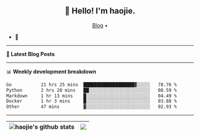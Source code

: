 <h2 align="center">👋 Hello! I'm haojie.</h2>
<p align="center">
  <a href="https://aoyouer.com">Blog</a> •
</p>


- 🔭 


-------

**📝 Latest Blog Posts**


-------

📊 **Weekly development breakdown**
<!--START_SECTION:waka-->

```txt
Go           21 hrs 25 mins  ███████████████████▓░░░░░   78.76 %
Python       2 hrs 20 mins   ██░░░░░░░░░░░░░░░░░░░░░░░   08.59 %
Markdown     1 hr 13 mins    █░░░░░░░░░░░░░░░░░░░░░░░░   04.49 %
Docker       1 hr 3 mins     █░░░░░░░░░░░░░░░░░░░░░░░░   03.88 %
Other        47 mins         ▓░░░░░░░░░░░░░░░░░░░░░░░░   02.93 %
```

<!--END_SECTION:waka-->

-------



| <img align="center" src="https://github-readme-stats.vercel.app/api?username=haojie06&show_icons=true&theme=graywhite&show_icons=true&count_private=true&include_all_commits=true&hide_border=true" alt="haojie's github stats" /> | <img align="center" src="https://github-readme-stats.vercel.app/api/top-langs/?username=haojie06&layout=compact&theme=graywhite&hide_border=true&hide=css,html" /> |
| ------------- | ------------- |


